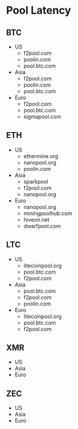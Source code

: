 # Pool Latency

## BTC
+ US
    * f2pool.com
    * poolin.com
    * pool.btc.com
+ Asia
    * f2pool.com
    * poolin.com
    * pool.btc.com
+ Euro
    * f2pool.com
    * pool.btc.com
    * sigmapool.com

## ETH
+ US
    * ethermine.org
    * nanopool.org
    * poolin.com
+ Asia
    * sparkpool
    * f2pool.com
    * nanopool.org
+ Euro
    * nanopool.org
    * miningpoolhub.com
    * hiveon.net
    * dwarfpool.com

## LTC
+ US
    * litecoinpool.org
    * pool.btc.com
    * f2pool.com
+ Asia
    * pool.btc.com
    * f2pool.com
    * poolin.com
+ Euro
    * litecoinpool.org
    * pool.btc.com
    * f2pool.com

## XMR
+ US
+ Asia
+ Euro

## ZEC
+ US
+ Asia
+ Euro
